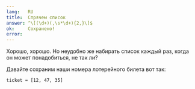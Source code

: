 ```yaml
---
lang:   RU
title:  Спрячем список
answer: ^\[(\d+)(,\s*\d+){2,}\]$
ok:     Сохранено!
error:  
---
```


Хорошо, хорошо. Но неудобно же набирать список каждый раз, когда он может
понадобиться, не так ли?

Давайте сохраним наши номера лотерейного билета вот так:

    ticket = [12, 47, 35]
